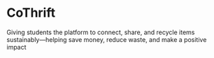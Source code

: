 # CoThrift
Giving students the platform to connect, share, and recycle items sustainably—helping save money, reduce waste, and make a positive impact
